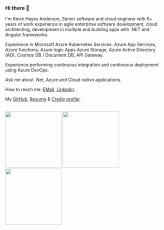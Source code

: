 ### Hi there 👋

<p class="lead lead fs-4">I'm Kevin Hayes Anderson, Senior software and cloud engineer with 6+ years of work
                experience in agile enterprise software
                development, cloud architecting, development in multiple and building apps with .NET and Angular
                frameworks.</p>
            <p class="lead lead fs-4">Experience
                in Microsoft Azure Kubernetes Services. Azure App Services, Azure functions, Azure logic Apps Azure
                Storage, Azure
                Active Directory (AD), Cosmos DB / Document DB, API Gateway.</p>
            <p class="lead lead fs-4">Experience performing continuous
                integration and continuous
                deployment using Azure DevOps.</p>
            <p class="lead lead fs-4">Ask me about .Net, Azure and Cloud native applications.</p>
            <p class="lead lead fs-4">How to reach me: <a href="mailto:kevinhayesanderson@gmail.com">EMail</a>,
                <a href="https://www.linkedin.com/in/kevinhayesanderson/" target="_blank">Linkedin</a>.
            </p>
            <p class="lead fs-4">My <a href="https://github.com/kevinhayesanderson" target="_blank">GitHub</a>, <a
                    href="https://github.com/kevinhayesanderson/kevinhayesanderson/blob/master/Resume.pdf" target="_blank">Resume</a> & <a
                    href="https://www.credly.com/users/kevin-hayes-anderson" target="_blank">Credly profile</a>.</p>


  <br />
  <img height="180em" src="https://github-readme-stats.vercel.app/api?username=kevinhayesanderson&show_icons=true&hide_border=true&&count_private=true&include_all_commits=true&theme=radical" />
  <img height="180em" src="https://github-readme-stats.vercel.app/api/top-langs/?username=kevinhayesanderson&show_icons=true&hide_border=true&layout=compact&theme=radical"/>
  <img height="180em" src="https://github-readme-streak-stats.herokuapp.com?user=kevinhayesanderson&theme=radical&hide_border=true&date_format=j%20M%5B%20Y%5D"/>
